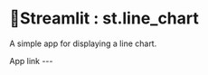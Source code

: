 # 🎈Streamlit : st.line_chart
A simple app for displaying a line chart.

App link --- <!-- [![Streamlit App](https://static.streamlit.io/badges/streamlit_badge_black_white.svg)] () -->
